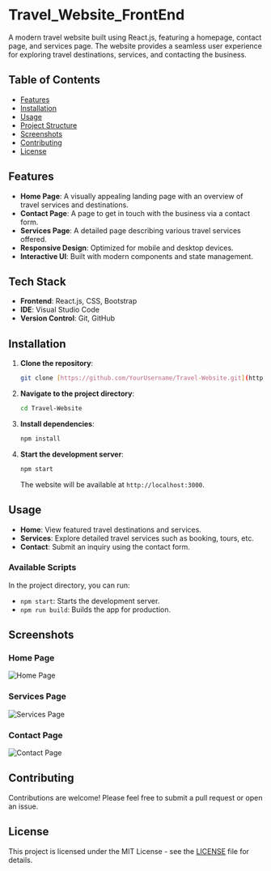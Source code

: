 # Travel_Website_FrontEnd


A modern travel website built using React.js, featuring a homepage, contact page, and services page. The website provides a seamless user experience for exploring travel destinations, services, and contacting the business.

## Table of Contents

- [Features](#features)
- [Installation](#installation)
- [Usage](#usage)
- [Project Structure](#project-structure)
- [Screenshots](#screenshots)
- [Contributing](#contributing)
- [License](#license)

## Features

- **Home Page**: A visually appealing landing page with an overview of travel services and destinations.
- **Contact Page**: A page to get in touch with the business via a contact form.
- **Services Page**: A detailed page describing various travel services offered.
- **Responsive Design**: Optimized for mobile and desktop devices.
- **Interactive UI**: Built with modern components and state management.

## Tech Stack

- **Frontend**: React.js, CSS, Bootstrap
- **IDE**: Visual Studio Code
- **Version Control**: Git, GitHub

## Installation

1. **Clone the repository**:

   ```bash
   git clone [https://github.com/YourUsername/Travel-Website.git](https://github.com/Alekrish-12/Travel_Website_FrontEnd/edit/main/README.md)
   ```

2. **Navigate to the project directory**:

   ```bash
   cd Travel-Website
   ```

3. **Install dependencies**:

   ```bash
   npm install
   ```

4. **Start the development server**:

   ```bash
   npm start
   ```

   The website will be available at `http://localhost:3000`.

## Usage

- **Home**: View featured travel destinations and services.
- **Services**: Explore detailed travel services such as booking, tours, etc.
- **Contact**: Submit an inquiry using the contact form.

### Available Scripts

In the project directory, you can run:

- `npm start`: Starts the development server.
- `npm run build`: Builds the app for production.


## Screenshots

### Home Page
![Home Page](./screenshots/home.png)

### Services Page
![Services Page](./screenshots/services.png)

### Contact Page
![Contact Page](./screenshots/contact.png)

## Contributing

Contributions are welcome! Please feel free to submit a pull request or open an issue.

## License

This project is licensed under the MIT License - see the [LICENSE](LICENSE) file for details.


